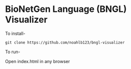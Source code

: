 # BioNetGen Language (BNGL) Visualizer
To install-
```
git clone https://github.com/noahlb123/bngl-visualizer
```
To run-

Open index.html in any browser
